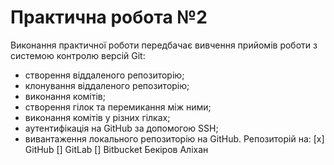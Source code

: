 # Практична робота №2
 Виконання практичної роботи передбачає вивчення прийомів роботи з системою контролю версій Git:
 - створення віддаленого репозиторію;
 - клонування віддаленого репозиторію;
 - виконання комітів;
 - створення гілок та перемикання між ними;
 - виконання комітів у різних гілках;
 - аутентифікація на GitHub за допомогою SSH;
 - вивантаження локального репозиторію на GitHub.
 Репозиторій на:
[x] GitHub
[] GitLab
[] Bitbucket
 Бекіров Аліхан
